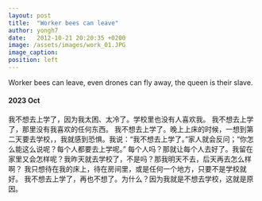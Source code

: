 ```yaml
---
layout: post
title:  "Worker bees can leave"
author: yongh7
date:   2012-10-21 20:20:35 +0200
image: /assets/images/work_01.JPG
image_caption: 
position: left
---
```


Worker bees can leave, even drones can fly away, the queen is their slave.


#### 2023 Oct

我不想去上学了，因为我太困、太冷了。学校里也没有人喜欢我。
我不想去上学了，那里没有我喜欢的任何东西。
我不想去上学了。晚上上床的时候，一想到第二天要去学校，，我就感到恐惧。我说：“我不想去上学了。”家人就会反问；“你怎么能这么说呢？每个人都要去上学呢。” 
每个人吗？那就让每个人去好了。我留在家里又会怎样呢？我昨天就去学校了，不是吗？那我明天不去，后天再去怎么样啊？
我只想待在我的床上，待在房间里，或是任何一个地方，只要不是学校就好。
我不想去上学了，再也不想了。为什么？因为我就是不想去学校，这就是原因。

